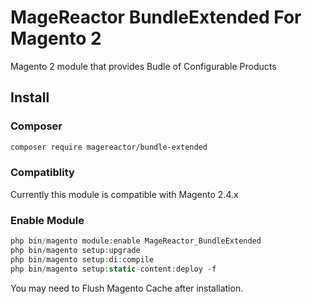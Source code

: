 # MageReactor BundleExtended For Magento 2

Magento 2 module that provides Budle of Configurable Products

## Install

### Composer

```bash
composer require magereactor/bundle-extended
```

### Compatiblity
Currently this module is compatible with Magento 2.4.x


### Enable Module

```php
php bin/magento module:enable MageReactor_BundleExtended
php bin/magento setup:upgrade
php bin/magento setup:di:compile
php bin/magento setup:static-content:deploy -f
```

You may need to Flush Magento Cache after installation.
